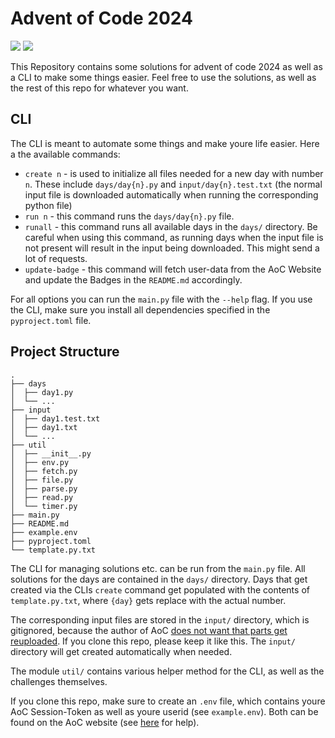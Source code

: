 # Advent of Code 2024

![](https://img.shields.io/badge/stars%20⭐-12-yellow)
![](https://img.shields.io/badge/days%20completed-6-red)

This Repository contains some solutions for advent of code 2024 as well as a CLI to make some things easier.
Feel free to use the solutions, as well as the rest of this repo for whatever you want.

## CLI

The CLI is meant to automate some things and make youre life easier. Here a the available commands:

- `create n` - is used to initialize all files needed for a new day with number `n`. These include `days/day{n}.py` and `input/day{n}.test.txt` (the normal input file is downloaded automatically when running the corresponding python file)
- `run n` - this command runs the `days/day{n}.py` file.
- `runall` - this command runs all available days in the `days/` directory. Be careful when using this command, as running days when the input file is not present will result in the input being downloaded. This might send a lot of requests.
- `update-badge` - this command will fetch user-data from the AoC Website and update the Badges in the `README.md` accordingly.

For all options you can run the `main.py` file with the `--help` flag.
If you use the CLI, make sure you install all dependencies specified in the `pyproject.toml` file.

## Project Structure

```
.
├── days
│  ├── day1.py
│  └── ...
├── input
│  ├── day1.test.txt
│  ├── day1.txt
│  └── ...
├── util
│  ├── __init__.py
│  ├── env.py
│  ├── fetch.py
│  ├── file.py
│  ├── parse.py
│  ├── read.py
│  └── timer.py
├── main.py
├── README.md
├── example.env
├── pyproject.toml
└── template.py.txt
```

The CLI for managing solutions etc. can be run from the `main.py` file.
All solutions for the days are contained in the `days/` directory.
Days that get created via the CLIs `create` command get populated with the contents of `template.py.txt`, where `{day}` gets replace with the actual number.

The corresponding input files are stored in the `input/` directory, which is gitignored, because the author of AoC [does not want that parts get reuploaded](https://adventofcode.com/2024/about). If you clone this repo, please keep it like this.
The `input/` directory will get created automatically when needed.

The module `util/` contains various helper method for the CLI, as well as the challenges themselves.

If you clone this repo, make sure to create an `.env` file, which contains youre AoC Session-Token as well as youre userid (see `example.env`).
Both can be found on the AoC website (see [here](https://github.com/wimglenn/advent-of-code-wim/issues/1) for help).
